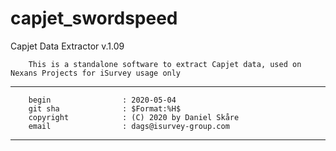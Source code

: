 # capjet_swordspeed

Capjet Data Extractor v.1.09
                          
        This is a standalone software to extract Capjet data, used on Nexans Projects for iSurvey usage only
 ***************************************************************************
        begin                : 2020-05-04
        git sha              : $Format:%H$
        copyright            : (C) 2020 by Daniel Skåre
        email                : dags@isurvey-group.com
 ***************************************************************************
